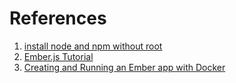 
# References
1. [install node and npm without root](https://gist.github.com/isaacs/579814)
2. [Ember.js Tutorial](http://yoember.com/#lesson-1)
3. [Creating and Running an Ember app with Docker](https://github.com/IcaliaLabs/guides/wiki/Creating-and-Running-an-Ember-app-with-Docker)
